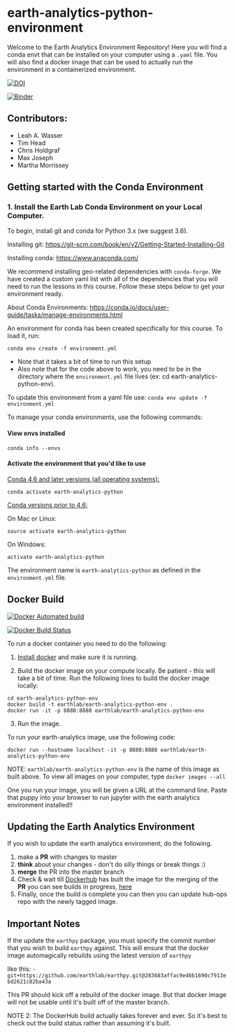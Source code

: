 # earth-analytics-python-environment
Welcome to the Earth Analytics Environment Repository! Here you will find a conda envt that can be installed on your computer using a `.yaml` file. You will also find a docker image that can be used to actually run the environment in a containerized environment.


[![DOI](https://zenodo.org/badge/132847711.svg)](https://zenodo.org/badge/latestdoi/132847711)

[![Binder](https://mybinder.org/badge.svg)](https://mybinder.org/v2/gh/earthlab/earth-analytics-binder/master)

## Contributors:

* Leah A. Wasser
* Tim Head
* Chris Holdgraf
* Max Joseph
* Martha Morrissey

## Getting started with the Conda Environment

### 1. Install the Earth Lab Conda Environment on your Local Computer.

To begin, install git and conda for Python 3.x (we suggest 3.6).

Installing git: https://git-scm.com/book/en/v2/Getting-Started-Installing-Git

Installing conda: https://www.anaconda.com/

We recommend installing geo-related dependencies with `conda-forge`. We
have created a custom yaml list with all of the dependencies that you will
need to run the lessons in this course. Follow
these steps below to get your environment ready.

About Conda Environments: https://conda.io/docs/user-guide/tasks/manage-environments.html

An environment for conda has been created specifically for this course. To load it, run:

`conda env create -f environment.yml`

* Note that it takes a bit of time to run this setup
* Also note that for the code above to work, you need to be in the directory where the `environment.yml` file lives (ex: cd earth-analytics-python-env).

To update this environment from a yaml file use:
`conda env update -f environment.yml`

To manage your conda environments, use the following commands:

#### View envs installed
`conda info --envs`

#### Activate the environment that you'd like to use

[Conda 4.6 and later versions (all operating systems):](https://conda.io/projects/conda/en/latest/user-guide/tasks/manage-environments.html)
```
conda activate earth-analytics-python
``` 

[Conda versions prior to 4.6:](https://conda.io/projects/conda/en/latest/user-guide/tasks/manage-environments.html)

On Mac or Linux:

```
source activate earth-analytics-python
```

On Windows:

```
activate earth-analytics-python
```

The environment name is `earth-analytics-python` as
defined in the `environment.yml` file.

## Docker Build

[![Docker Automated build](https://img.shields.io/docker/automated/earthlab/earth-analytics-python-env.svg)](https://hub.docker.com/r/earthlab/earth-analytics-python-env/)

[![Docker Build Status](https://img.shields.io/docker/build/earthlab/earth-analytics-python-env.svg)](https://hub.docker.com/r/earthlab/earth-analytics-python-env/)

To run a docker container you need to do the following:

1. [Install docker](https://docs.docker.com/install/) and make sure it is running.

2. Build the docker image on your compute locally. Be patient - this will take a bit of time.
Run the following lines to build the docker image locally:

```
cd earth-analytics-python-env
docker build -t earthlab/earth-analytics-python-env .
docker run -it -p 8888:8888 earthlab/earth-analytics-python-env

```

3. Run the image.

To run your earth-analytics image, use the following code:

`docker run --hostname localhost -it -p 8888:8888 earthlab/earth-analytics-python-env`

NOTE: `earthlab/earth-analytics-python-env` is the name of this image as built above. To
view all images on your computer, type
`docker images --all`

One you run your image, you will be given a URL at the command line. Paste that puppy
into your browser to run jupyter with the earth analytics environment installed!!

## Updating the Earth Analytics Environment

If you wish to update the earth analytics environment, do the following.

1. make a **PR** with changes to master
2. **think** about your changes - don't do silly things or break things :)
3. **merge** the PR into the master branch
4. Check & wait till [Dockerhub](https://hub.docker.com/r/earthlab/earth-analytics-python-env/tags/) has built the image for the merging of the **PR** you can see builds in progress, [here](https://hub.docker.com/r/earthlab/earth-analytics-python-env/builds/)
5. Finally, once the build is complete you can then you can update hub-ops repo with the newly tagged image.

## Important Notes
If the update the `earthpy` package, you must specify the commit number that you
wish to build `earthpy` against. This will ensure that the docker image
automagically rebuilds using the latest version of `earthpy`

like this: `- git+https://github.com/earthlab/earthpy.git@283683affac9e46b1690c7913ebd2621c82ba43a`

This PR should kick off a rebuild of the docker image. But that docker image will
not be usable until it's built off of the master branch.

NOTE 2: The DockerHub build actually takes forever and ever. So it's best to check out the build status rather than assuming it's built.

